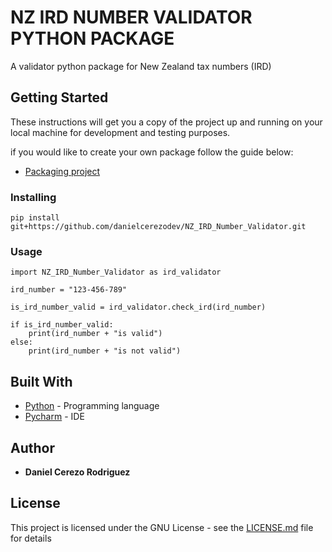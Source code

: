 # NZ IRD NUMBER VALIDATOR PYTHON PACKAGE

A validator python package for New Zealand tax numbers (IRD)

## Getting Started

These instructions will get you a copy of the project up and 
running on your local machine for development and testing purposes.

if you would like to create your own package follow the guide below:
* [Packaging project](https://packaging.python.org/tutorials/packaging-projects/)

### Installing

```
pip install git+https://github.com/danielcerezodev/NZ_IRD_Number_Validator.git
```

### Usage

```
import NZ_IRD_Number_Validator as ird_validator

ird_number = "123-456-789"

is_ird_number_valid = ird_validator.check_ird(ird_number)

if is_ird_number_valid:
    print(ird_number + "is valid")
else:
    print(ird_number + "is not valid")
```

## Built With

* [Python](https://www.python.org/) - Programming language
* [Pycharm](https://www.jetbrains.com/pycharm/) - IDE

## Author

* **Daniel Cerezo Rodriguez**

## License

This project is licensed under the GNU License - see the [LICENSE.md](LICENSE.md) file for details